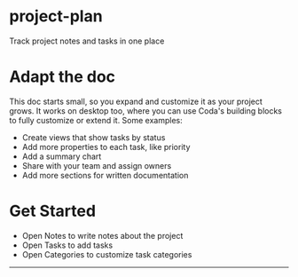 # project-plan
Track project notes and tasks in one place

# Adapt the doc

This doc starts small, so you expand and customize it as your project grows.
It works on desktop too, where you can use Coda's building blocks to fully customize or extend it.  Some examples:
* Create views that show tasks by status
* Add more properties to each task, like priority
* Add a summary chart
* Share with your team and assign owners
* Add more sections for written documentation

# Get Started
* Open Notes to write notes about the project
* Open Tasks to add tasks
* Open Categories to customize task categories
---
